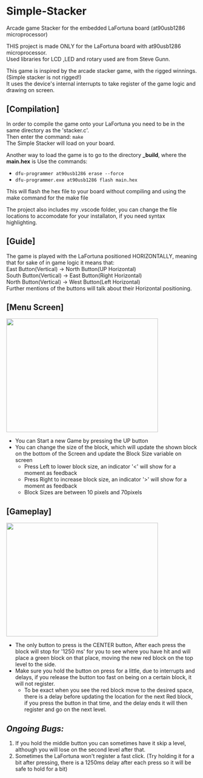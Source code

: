 # Simple-Stacker
Arcade game Stacker for the embedded LaFortuna board (at90usb1286 microprocessor)<br/>


THIS project is made ONLY for the LaFortuna board with at90usb1286 microprocessor.<br/>
Used libraries for LCD ,LED and rotary used are from Steve Gunn.<br/>

This game is inspired by the arcade stacker game, with the rigged winnings.(Simple stacker is not rigged!)<br/>
It uses the device's internal interrupts to take register of the game logic and drawing on screen.<br/>

## [Compilation]
In order to compile the game onto your LaFortuna you need to be in the same directory as the 'stacker.c'.<br/>
Then enter the command: `make` <br/>
The Simple Stacker will load on your board.

Another way to load the game is to go to the directory **_build**, where the **main.hex** is
Use the commands:
  * `dfu-programmer at90usb1286 erase --force`
  * `dfu-programmer.exe at90usb1286 flash main.hex`

This will flash the hex file to your board without compiling and using the make command for the make file

The project also includes my .vscode folder, you can change the file locations to accomodate for your installaton, if you need syntax highlighting.



## [Guide]
The game is played with the LaFortuna positioned HORIZONTALLY, meaning that for sake of in game logic it means that:  
East Button(Vertical) -> North Button(UP Horizontal)  
South Button(Vertical)  -> East Button(Right Horizontal)  
North Button(Vertical)  -> West Button(Left Horizontal)  
Further mentions of the buttons will talk about their Horizontal positioning.  

## [Menu Screen]

<img src="https://user-images.githubusercontent.com/59044933/115999501-f1ee0800-a5e3-11eb-9e2c-41dd5cdf7d2b.jpg" width="400" height="300" />

* You can Start a new Game by pressing the UP button
* You can change the size of the block, which will update the shown block on the bottom of the Screen and update the Block Size variable on screen
  * Press Left to lower block size, an indicator '<' will show for a moment as feedback
  * Press Right to increase block size, an indicator '>' will show for a moment as feedback
  * Block Sizes are between 10 pixels and 70pixels

## [Gameplay]

<img src="https://user-images.githubusercontent.com/59044933/115999517-fe726080-a5e3-11eb-8ade-f0a32941f4f5.jpg" width="400" height="300" />

* The only button to press is the CENTER button, After each press the block will stop for '1250 ms' for you to see where you have hit and will
  place a green block on that place, moving the new red block on the top level to the side.
* Make sure you hold the button on press for a little, due to interrupts and delays, if you release the button too fast on being on a certain block, it will not register.
  * To be exact when you see the red block move to the desired space, there is a delay before updating the location for the next Red block,
    if you press the button in that time, and the delay ends it will then register and go on the next level.

## *Ongoing Bugs:*
1.  If you hold the middle button you can sometimes have it skip a level, although you will lose on the second level after that.
2.  Sometimes the LaFortuna won't register a fast click. (Try holding it for a bit after pressing, there is a 1250ms delay after each press
    so it will be safe to hold for a bit)
